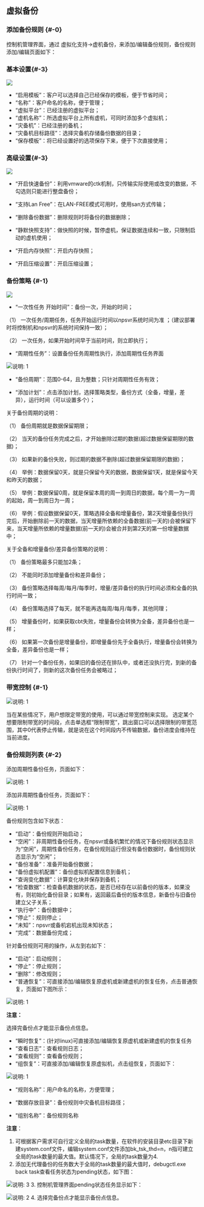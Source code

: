 ## 虚拟备份

### 添加备份规则 {#-0}

控制机管理界面，通过 虚拟化支持-&gt;虚机备份，来添加/编辑备份规则，备份规则添加/编辑页面如下：

### 基本设置{#-3}

![](/assets/V7.020190108180334.png)

*   “启用模板”：客户可以选择自己已经保存的模板，便于节省时间；
*   “名称”：客户命名的名称，便于管理；
*   “虚拟平台”：已经注册的虚拟平台；
*   “虚机名称”：所选虚拟平台上所有虚机，可同时添加多个虚拟机；
*   “灾备机”：已经注册的备机；
*   “灾备机目标路径”：选择灾备机存储备份数据的目录；   
*   “保存模板”：将已经设置好的选项保存下来，便于下次直接使用；


### 高级设置{#-3}

![](/assets/V7.020190108180517.png)

* “开启快速备份”：利用vmware的ctk机制，只传输实际使用或改变的数据，不勾选则只能进行整盘备份；

* “支持Lan Free”：在LAN-FREE模式可用时，使用san方式传输；

* “删除备份数据”：删除规则时将备份的数据删除；

* “静默快照支持”：做快照的时候，暂停虚机，保证数据连续和一致，只限制启动的虚机使用；

* “开启内存快照”：开启内存快照；

* “开启压缩设置”：开启压缩设置；


### 备份策略 {#-1}

![](/assets/V7.020190108180754.png)

* “一次性任务 开始时间”：备份一次，开始的时间；

（1） 一次任务/周期任务，任务开始运行时间以npsvr系统时间为准 ；（建议部署时将控制机和npsvr的系统时间保持一致）；

（2） 一次任务，如果开始时间早于当前时间，则立即执行；

* “周期性任务”：设置备份任务周期性执行，添加周期性任务界面

![说明: 1](/assets/V7.020190108181129.png)

* “备份周期”：范围0-64，且为整数；只针对周期性任务有效；

* “添加计划”：点击添加计划，选择策略类型，备份方式（全备，增量，差异），运行时间（可以设置多个）； 

关于备份周期的说明：

（1） 备份周期就是数据保留期限；

（2） 当天的备份任务完成之后，才开始删除过期的数据(超过数据保留期限的数据)；

（3） 如果新的备份失败，则过期的数据不删除(超过数据保留期限的数据)；

（4） 举例：数据保留0天，就是只保留今天的数据，数据保留1天，就是保留今天和昨天的数据；

（5） 举例：数据保留0周，就是保留本周的周一到周日的数据，每个周一为一周的起始，周一到周日为一周；

（6） 举例：假设数据保留0天，策略选择全备和增量备份，第2天增量备份执行完后，开始删除前一天的数据，当天增量所依赖的全备数据(前一天的)会被保留下来，当天增量所依赖的增量数据(前一天的)会被合并到第2天的第一份增量数据中；

关于全备和增量备份/差异备份策略的说明：

（1） 备份策略最多只能加2条；

（2） 不能同时添加增量备份和差异备份；

（3） 备份策略选择每周/每月/每季时，增量/差异备份的执行时间必须和全备的执行时间一致；

（4） 备份策略选择了每天，就不能再选每周/每月/每季，其他同理；

（5） 增量备份时，如果获取cbt失败，增量备份会转换为全备，差异备份也是一样；

（6） 如果第一次备份是增量备份，即增量备份先于全备执行，增量备份会转换为全备，差异备份也是一样；

（7） 针对一个备份任务，如果旧的备份还在排队中，或者还没执行完，到新的备份执行时间了，则新的这次备份任务会被略过；

### 带宽控制 {#-1}

![说明: 1](/assets/V7.020190108181743.png)

当在某些情况下，用户想限定带宽的使用，可以通过带宽控制来实现。 
选定某个想要限制带宽的时间段，点击单选框“限制带宽”，跳出窗口可以选择限制的带宽范围，其中0代表停止传输，就是说在这个时间段内不传输数据，备份进度会维持在当前进度。

### 备份规则列表 {#-2}

添加周期性备份任务，页面如下：

![说明: 1](/assets/V7.036298.png)

添加非周期性备份任务，页面如下：

![说明: 1](/assets/V7.020190108181608.png)

备份规则包含如下状态：

*   “启动”：备份规则开始启动；
*   “空闲”：非周期性备份任务，在npsvr或备机繁忙的情况下备份规则状态显示为“空闲”，周期性备份任务，在备份规则运行但没有备份数据时，备份规则状态显示为“空闲”；
*   “备份准备”：准备开始备份数据；
*   “备份虚拟机配置”：备份虚拟机配置信息到备机；
*   “查询变化数据”：计算变化块并保存到备机；
*   “检查数据”：检查备机数据的状态，是否已经存在以前备份的版本，如果没有，则初始化备份目录；如果有，返回最后备份的版本信息，新备份与旧备份建立父子关系；
*   “执行中”：备份数据中；
*   “停止”：规则停止；
*   “未知”：npsvr或备机宕机出现未知状态；
*   “完成”：数据备份完成；

针对备份规则可用的操作，从左到右如下：

*   “启动”：启动规则；
*   “停止”：停止规则；
*   “删除”：修改规则；
*   “普通恢复”：可直接添加/编辑恢复原虚机或新建虚机的恢复任务，点击普通恢复，页面如下图所示：

![说明: 1](/assets/V7.036738.png)

**注意：**

选择完备份点才能显示备份点信息。

*   “瞬时恢复”：(针对linux)可直接添加/编辑恢复原虚机或新建虚机的恢复任务
*   “查看日志”：查看规则日志；
*   “查看规则”：查看备份规则；
*   “组恢复”：可直接添加/编辑恢复原虚拟机，点击组恢复，页面如下：

![说明: 1](/assets/V7.018042708.png)

* “规则名称”：用户命名的名称，方便管理；

* “数据存放目录”：备份规则中灾备机目标路径；

* “组别名称”：备份规则名称

**注意**：

1.  可根据客户需求可自行定义全局的task数量，在软件的安装目录etc目录下新建system.conf文件，编辑system.conf文件添加bk_tsk_thd=n，n指可建立全局的task数量的最大值。默认情况下，全局的task数量为4.
2.  添加无代理备份的任务数大于全局的task数量的最大值时，debugctl.exe back task查看任务状态为pending状态，如下图：

![说明: 3](/assets/V6.036973.png)
3.  控制机管理界面pending状态任务显示如下：

![说明: 2](/assets/V7.036999.png)
4.  选择完备份点才能显示备份点信息。